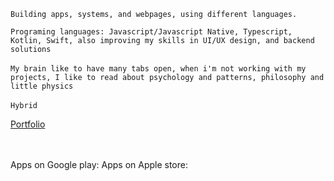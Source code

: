 
`Building apps, systems, and webpages, using different languages.`

`Programing languages:
Javascript/Javascript Native, Typescript, Kotlin, Swift, also improving my skills in UI/UX design, and backend solutions`
<br>
<br>
`My brain like to have many tabs open, when i'm not working with my projects, I like to read about psychology and patterns, philosophy and little physics`
<br>
<br>
`Hybrid`

[Portfolio](https://yourwebsite.com) 
<br>
<br>
<br>

Apps on Google play: Apps on Apple store:




<!---
ns-develops/ns-develops is a ✨ special ✨ repository because its `README.md` (this file) appears on your GitHub profile.
You can click the Preview link to take a look at your changes. 
- 👀 I’m interested in crud operations, systems, web development, building apps and new stuff!
➡▸ Published . . .<br>
[<img src="https://github.com/user-attachments/assets/b5321de8-5558-4b4a-b540-819dd002a404" width="20">]([https://yourwebsite.com)
- 📫 How to reach me test.tt9061030@gmail.com
`<p style="font-size:20px;"> <strong>Building apps, systems, and do webpages, using different languages such as Javascript/Native, Typescript, Kotlin, Swift, UI/UX design,and backend solutions </strong></p>`

